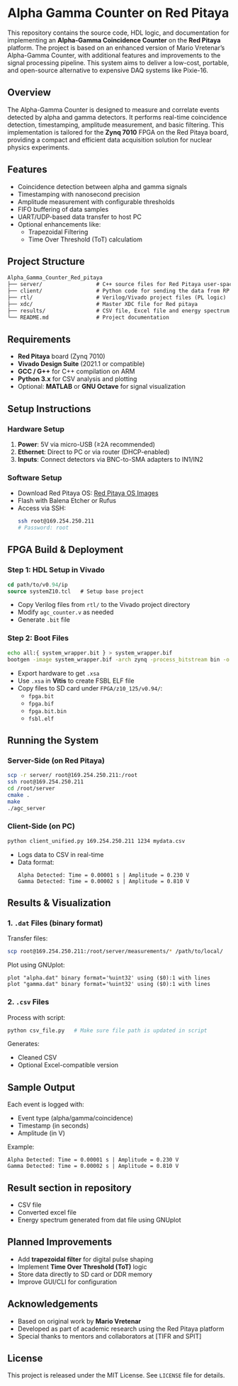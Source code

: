 

# Alpha Gamma Counter on Red Pitaya
This repository contains the source code, HDL logic, and documentation for implementing an **Alpha-Gamma Coincidence Counter** on the **Red Pitaya** platform. The project is based on an enhanced version of Mario Vretenar’s Alpha-Gamma Counter, with additional features and improvements to the signal processing pipeline. This system aims to deliver a low-cost, portable, and open-source alternative to expensive DAQ systems like Pixie-16.


## Overview
The Alpha-Gamma Counter is designed to measure and correlate events detected by alpha and gamma detectors. It performs real-time coincidence detection, timestamping, amplitude measurement, and basic filtering. This implementation is tailored for the **Zynq 7010** FPGA on the Red Pitaya board, providing a compact and efficient data acquisition solution for nuclear physics experiments.

## Features
- Coincidence detection between alpha and gamma signals  
- Timestamping with nanosecond precision  
- Amplitude measurement with configurable thresholds  
- FIFO buffering of data samples  
- UART/UDP-based data transfer to host PC  
- Optional enhancements like:
     - Trapezoidal Filtering
     - Time Over Threshold (ToT) calculatiom

## Project Structure
```markdown
Alpha_Gamma_Counter_Red_pitaya
├── server/                 # C++ source files for Red Pitaya user-space applications
├── client/                 # Python code for sending the data from RP to th PC
├── rtl/                    # Verilog/Vivado project files (PL logic)
├── xdc/                    # Master XDC file for Red pitaya
├── results/                # CSV file, Excel file and energy spectrum for reference
└── README.md               # Project documentation

````

## Requirements

- **Red Pitaya** board (Zynq 7010)
- **Vivado Design Suite** (2021.1 or compatible)
- **GCC / G++** for C++ compilation on ARM
- **Python 3.x** for CSV analysis and plotting
- Optional: **MATLAB** or **GNU Octave** for signal visualization


## Setup Instructions

### Hardware Setup

1. **Power**: 5V via micro-USB (≥2A recommended)
2. **Ethernet**: Direct to PC or via router (DHCP-enabled)
3. **Inputs**: Connect detectors via BNC-to-SMA adapters to IN1/IN2

### Software Setup

- Download Red Pitaya OS: [Red Pitaya OS Images](https://redpitaya.readthedocs.io/en/latest/quickStart/SDcard/SDcard.html#os-versions)
- Flash with Balena Etcher or Rufus
- Access via SSH:  
  ```bash
  ssh root@169.254.250.211
  # Password: root
  ```

## FPGA Build & Deployment

### Step 1: HDL Setup in Vivado

```tcl
cd path/to/v0.94/ip
source systemZ10.tcl   # Setup base project
```

- Copy Verilog files from `rtl/` to the Vivado project directory
- Modify `agc_counter.v` as needed
- Generate `.bit` file

### Step 2: Boot Files

```bash
echo all:{ system_wrapper.bit } > system_wrapper.bif
bootgen -image system_wrapper.bif -arch zynq -process_bitstream bin -o system_wrapper.bit.bin -w
```

- Export hardware to get `.xsa`
- Use `.xsa` in **Vitis** to create FSBL ELF file
- Copy files to SD card under `FPGA/z10_125/v0.94/`:
  - `fpga.bit`
  - `fpga.bif`
  - `fpga.bit.bin`
  - `fsbl.elf`

## Running the System

### Server-Side (on Red Pitaya)

```bash
scp -r server/ root@169.254.250.211:/root
ssh root@169.254.250.211
cd /root/server
cmake .
make
./agc_server
```

### Client-Side (on PC)

```bash
python client_unified.py 169.254.250.211 1234 mydata.csv
```

- Logs data to CSV in real-time
- Data format:  
  ```
  Alpha Detected: Time = 0.00001 s | Amplitude = 0.230 V
  Gamma Detected: Time = 0.00002 s | Amplitude = 0.810 V
  ```

## Results & Visualization

### 1. `.dat` Files (binary format)

Transfer files:
```bash
scp root@169.254.250.211:/root/server/measurements/* /path/to/local/
```

Plot using GNUplot:
```gnuplot
plot "alpha.dat" binary format='%uint32' using ($0):1 with lines
plot "gamma.dat" binary format='%uint32' using ($0):1 with lines
```

### 2. `.csv` Files

Process with script:
```bash
python csv_file.py   # Make sure file path is updated in script
```

Generates:
- Cleaned CSV
- Optional Excel-compatible version

## Sample Output

Each event is logged with:

* Event type (alpha/gamma/coincidence)
* Timestamp (in seconds)
* Amplitude (in V)

Example:

```
Alpha Detected: Time = 0.00001 s | Amplitude = 0.230 V
Gamma Detected: Time = 0.00002 s | Amplitude = 0.810 V
```

## Result section in repository

* CSV file
* Converted excel file
* Energy spectrum generated from dat file using GNUplot


## Planned Improvements

* Add **trapezoidal filter** for digital pulse shaping
* Implement **Time Over Threshold (ToT)** logic
* Store data directly to SD card or DDR memory
* Improve GUI/CLI for configuration

## Acknowledgements

* Based on original work by **Mario Vretenar**
* Developed as part of academic research using the Red Pitaya platform
* Special thanks to mentors and collaborators at \[TIFR and SPIT]

## License

This project is released under the MIT License. See `LICENSE` file for details.

